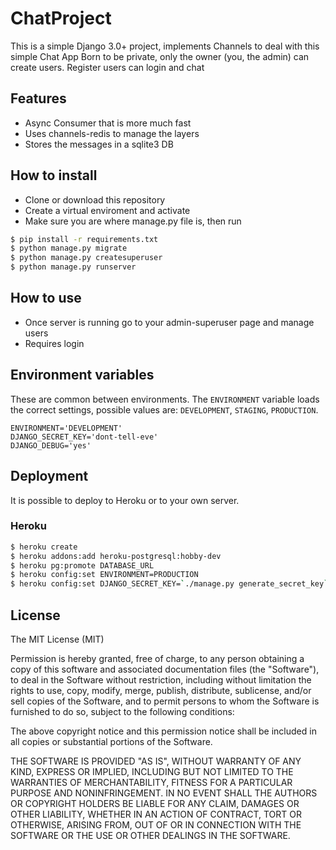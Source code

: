 # ChatProject

This is a simple Django 3.0+ project, implements Channels to deal with this simple Chat App 
Born to be private, only the owner (you, the admin) can create users. 
Register users can login and chat

## Features

- Async Consumer that is more much fast
- Uses channels-redis to manage the layers
- Stores the messages in a sqlite3 DB

## How to install

- Clone or download this repository
- Create a virtual enviroment and activate
- Make sure you are where manage.py file is, then run

```bash
$ pip install -r requirements.txt
$ python manage.py migrate
$ python manage.py createsuperuser  
$ python manage.py runserver
```

## How to use

- Once server is running go to your admin-superuser page and manage users
- Requires login


## Environment variables

These are common between environments. The `ENVIRONMENT` variable loads the correct settings, possible values are: `DEVELOPMENT`, `STAGING`, `PRODUCTION`.

```
ENVIRONMENT='DEVELOPMENT'
DJANGO_SECRET_KEY='dont-tell-eve'
DJANGO_DEBUG='yes'
```


## Deployment

It is possible to deploy to Heroku or to your own server.

### Heroku

```bash
$ heroku create
$ heroku addons:add heroku-postgresql:hobby-dev
$ heroku pg:promote DATABASE_URL
$ heroku config:set ENVIRONMENT=PRODUCTION
$ heroku config:set DJANGO_SECRET_KEY=`./manage.py generate_secret_key`
```

## License

The MIT License (MIT)

Permission is hereby granted, free of charge, to any person obtaining a copy of
this software and associated documentation files (the "Software"), to deal in
the Software without restriction, including without limitation the rights to
use, copy, modify, merge, publish, distribute, sublicense, and/or sell copies
of the Software, and to permit persons to whom the Software is furnished to do
so, subject to the following conditions:

The above copyright notice and this permission notice shall be included in all
copies or substantial portions of the Software.

THE SOFTWARE IS PROVIDED "AS IS", WITHOUT WARRANTY OF ANY KIND, EXPRESS OR
IMPLIED, INCLUDING BUT NOT LIMITED TO THE WARRANTIES OF MERCHANTABILITY,
FITNESS FOR A PARTICULAR PURPOSE AND NONINFRINGEMENT. IN NO EVENT SHALL THE
AUTHORS OR COPYRIGHT HOLDERS BE LIABLE FOR ANY CLAIM, DAMAGES OR OTHER
LIABILITY, WHETHER IN AN ACTION OF CONTRACT, TORT OR OTHERWISE, ARISING FROM,
OUT OF OR IN CONNECTION WITH THE SOFTWARE OR THE USE OR OTHER DEALINGS IN THE
SOFTWARE.
